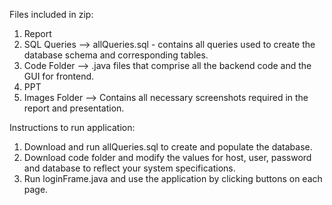 Files included in zip:
1.  Report
2.	SQL Queries --> allQueries.sql - contains all queries used to create the database schema and corresponding tables.
3.	Code Folder --> .java files that comprise all the backend code and the GUI for frontend.
4.  PPT
5.  Images Folder --> Contains all necessary screenshots required in the report and presentation.

Instructions to run application:
1.	Download and run allQueries.sql to create and populate the database.
2.	Download code folder and modify the values for host, user, password and database to reflect your system specifications.
3.	Run loginFrame.java and use the application by clicking buttons on each page.

